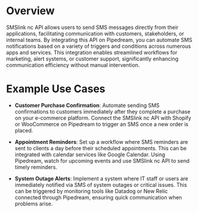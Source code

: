 # Overview

SMSlink nc API allows users to send SMS messages directly from their applications, facilitating communication with customers, stakeholders, or internal teams. By integrating this API on Pipedream, you can automate SMS notifications based on a variety of triggers and conditions across numerous apps and services. This integration enables streamlined workflows for marketing, alert systems, or customer support, significantly enhancing communication efficiency without manual intervention.

# Example Use Cases

- **Customer Purchase Confirmation**: Automate sending SMS confirmations to customers immediately after they complete a purchase on your e-commerce platform. Connect the SMSlink nc API with Shopify or WooCommerce on Pipedream to trigger an SMS once a new order is placed.

- **Appointment Reminders**: Set up a workflow where SMS reminders are sent to clients a day before their scheduled appointments. This can be integrated with calendar services like Google Calendar. Using Pipedream, watch for upcoming events and use SMSlink nc API to send timely reminders.

- **System Outage Alerts**: Implement a system where IT staff or users are immediately notified via SMS of system outages or critical issues. This can be triggered by monitoring tools like Datadog or New Relic connected through Pipedream, ensuring quick communication when problems arise.

